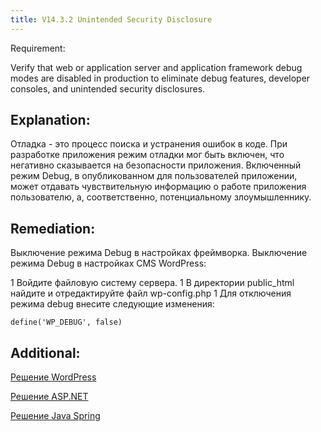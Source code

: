 ```yaml
---
title: V14.3.2 Unintended Security Disclosure
---
```







Requirement:

Verify that web or application server and application framework debug modes are disabled in production to eliminate debug features, developer consoles, and unintended security disclosures.

## Explanation:

Отладка - это процесс поиска и устранения ошибок в коде. При разработке приложения режим отладки мог быть включен, что негативно сказывается на безопасности приложения. Включенный режим Debug, в опубликованном для пользователей приложении, может отдавать чувствительную информацию о работе приложения пользователю, а, соответственно, потенциальному злоумышленнику.

## Remediation:

Выключение режима Debug в настройках фреймворка.
Выключение режима Debug в настройках CMS WordPress:

1 Войдите файловую систему сервера.
1 В директории public_html найдите и отредактируйте файл wp-config.php
1 Для отключения режима debug внесите следующие изменения:






```
define('WP_DEBUG', false)
```





## Additional:

[Решение WordPress ](https://blogvault.net/debugging-in-wordpress/)

[Решение ASP.NET](https://learn.microsoft.com/en-us/troubleshoot/developer/webapps/aspnet/development/disable-debugging-application)

[Решение Java Spring](https://mkyong.com/spring-boot/spring-boot-test-how-to-stop-debug-logs/)





